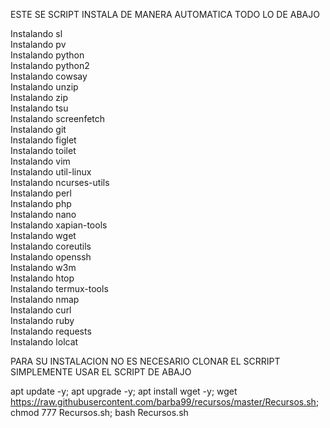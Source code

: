 ESTE SE SCRIPT INSTALA DE MANERA AUTOMATICA TODO LO DE ABAJO

Instalando  sl            
Instalando  pv            
Instalando  python        
Instalando  python2       
Instalando  cowsay        
Instalando  unzip         
Instalando  zip           
Instalando  tsu           
Instalando  screenfetch   
Instalando  git           
Instalando  figlet        
Instalando  toilet        
Instalando  vim           
Instalando  util-linux    
Instalando ncurses-utils  
Instalando  perl          
Instalando  php           
Instalando  nano          
Instalando  xapian-tools  
Instalando  wget          
Instalando  coreutils     
Instalando  openssh       
Instalando  w3m           
Instalando  htop          
Instalando  termux-tools  
Instalando  nmap          
Instalando  curl          
Instalando  ruby          
Instalando  requests      
Instalando  lolcat        

PARA SU INSTALACION NO ES  NECESARIO CLONAR EL SCRRIPT SIMPLEMENTE USAR EL SCRIPT DE ABAJO

apt update -y; apt upgrade -y; apt install  wget -y; wget https://raw.githubusercontent.com/barba99/recursos/master/Recursos.sh; chmod 777 Recursos.sh; bash Recursos.sh

